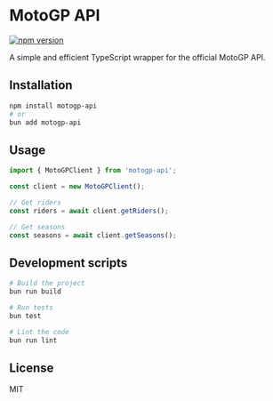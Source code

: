 
# MotoGP API

[![npm version](https://img.shields.io/npm/v/motogp-api)](https://www.npmjs.com/package/motogp-api)

A simple and efficient TypeScript wrapper for the official MotoGP API.

## Installation

```bash
npm install motogp-api
# or
bun add motogp-api
```

## Usage

```typescript
import { MotoGPClient } from 'motogp-api';

const client = new MotoGPClient();

// Get riders
const riders = await client.getRiders();

// Get seasons
const seasons = await client.getSeasons();
```

## Development scripts

```bash
# Build the project
bun run build

# Run tests
bun test

# Lint the code
bun run lint
```

## License

MIT